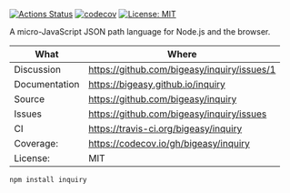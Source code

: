 [![Actions Status](https://github.com/bigeasy/inquiry/workflows/Node%20CI/badge.svg)](https://github.com/bigeasy/inquiry/actions)
[![codecov](https://codecov.io/gh/bigeasy/inquiry/branch/master/graph/badge.svg)](https://codecov.io/gh/bigeasy/inquiry)
[![License: MIT](https://img.shields.io/badge/License-MIT-yellow.svg)](https://opensource.org/licenses/MIT)

A micro-JavaScript JSON path language for Node.js and the browser.

| What          | Where                                         |
| --- | --- |
| Discussion    | https://github.com/bigeasy/inquiry/issues/1   |
| Documentation | https://bigeasy.github.io/inquiry             |
| Source        | https://github.com/bigeasy/inquiry            |
| Issues        | https://github.com/bigeasy/inquiry/issues     |
| CI            | https://travis-ci.org/bigeasy/inquiry         |
| Coverage:     | https://codecov.io/gh/bigeasy/inquiry         |
| License:      | MIT                                           |


```
npm install inquiry
```
